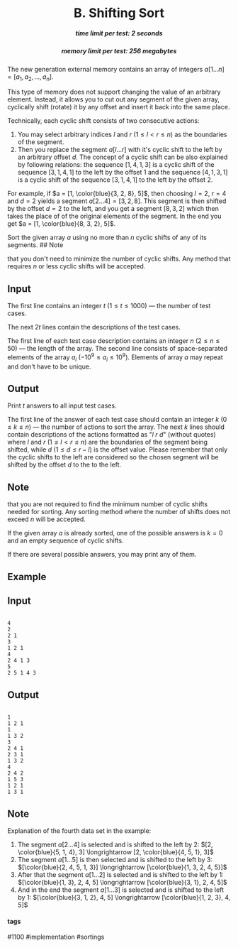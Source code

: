 <h1 style='text-align: center;'> B. Shifting Sort</h1>

<h5 style='text-align: center;'>time limit per test: 2 seconds</h5>
<h5 style='text-align: center;'>memory limit per test: 256 megabytes</h5>

The new generation external memory contains an array of integers $a[1 \ldots n] = [a_1, a_2, \ldots, a_n]$.

This type of memory does not support changing the value of an arbitrary element. Instead, it allows you to cut out any segment of the given array, cyclically shift (rotate) it by any offset and insert it back into the same place.

Technically, each cyclic shift consists of two consecutive actions: 

1. You may select arbitrary indices $l$ and $r$ ($1 \le l < r \le n$) as the boundaries of the segment.
2. Then you replace the segment $a[l \ldots r]$ with it's cyclic shift to the left by an arbitrary offset $d$. The concept of a cyclic shift can be also explained by following relations: the sequence $[1, 4, 1, 3]$ is a cyclic shift of the sequence $[3, 1, 4, 1]$ to the left by the offset $1$ and the sequence $[4, 1, 3, 1]$ is a cyclic shift of the sequence $[3, 1, 4, 1]$ to the left by the offset $2$.

For example, if $a = [1, \color{blue}{3, 2, 8}, 5]$, then choosing $l = 2$, $r = 4$ and $d = 2$ yields a segment $a[2 \ldots 4] = [3, 2, 8]$. This segment is then shifted by the offset $d = 2$ to the left, and you get a segment $[8, 3, 2]$ which then takes the place of of the original elements of the segment. In the end you get $a = [1, \color{blue}{8, 3, 2}, 5]$.

Sort the given array $a$ using no more than $n$ cyclic shifts of any of its segments. ## Note

 that you don't need to minimize the number of cyclic shifts. Any method that requires $n$ or less cyclic shifts will be accepted.

## Input

The first line contains an integer $t$ ($1 \leq t \leq 1000$) — the number of test cases.

The next $2t$ lines contain the descriptions of the test cases. 

The first line of each test case description contains an integer $n$ ($2 \leq n \leq 50$) — the length of the array. The second line consists of space-separated elements of the array $a_i$ ($-10^9 \leq a_i \leq 10^9$). Elements of array $a$ may repeat and don't have to be unique.

## Output

Print $t$ answers to all input test cases. 

The first line of the answer of each test case should contain an integer $k$ ($0 \le k \le n$) — the number of actions to sort the array. The next $k$ lines should contain descriptions of the actions formatted as "$l$ $r$ $d$" (without quotes) where $l$ and $r$ ($1 \le l < r \le n$) are the boundaries of the segment being shifted, while $d$ ($1 \le d \le r - l$) is the offset value. Please remember that only the cyclic shifts to the left are considered so the chosen segment will be shifted by the offset $d$ to the to the left.

## Note

 that you are not required to find the minimum number of cyclic shifts needed for sorting. Any sorting method where the number of shifts does not exceed $n$ will be accepted.

If the given array $a$ is already sorted, one of the possible answers is $k = 0$ and an empty sequence of cyclic shifts.

If there are several possible answers, you may print any of them.

## Example

## Input


```

4
2
2 1
3
1 2 1
4
2 4 1 3
5
2 5 1 4 3

```
## Output


```

1
1 2 1
1
1 3 2
3
2 4 1
2 3 1
1 3 2
4
2 4 2
1 5 3
1 2 1
1 3 1

```
## Note

Explanation of the fourth data set in the example: 

1. The segment $a[2 \ldots 4]$ is selected and is shifted to the left by $2$: $[2, \color{blue}{5, 1, 4}, 3] \longrightarrow [2, \color{blue}{4, 5, 1}, 3]$
2. The segment $a[1 \ldots 5]$ is then selected and is shifted to the left by $3$: $[\color{blue}{2, 4, 5, 1, 3}] \longrightarrow [\color{blue}{1, 3, 2, 4, 5}]$
3. After that the segment $a[1 \ldots 2]$ is selected and is shifted to the left by $1$: $[\color{blue}{1, 3}, 2, 4, 5] \longrightarrow [\color{blue}{3, 1}, 2, 4, 5]$
4. And in the end the segment $a[1 \ldots 3]$ is selected and is shifted to the left by $1$: $[\color{blue}{3, 1, 2}, 4, 5] \longrightarrow [\color{blue}{1, 2, 3}, 4, 5]$


#### tags 

#1100 #implementation #sortings 